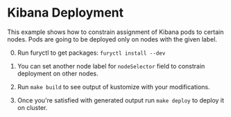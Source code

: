 # Kibana Deployment

This example shows how to constrain assignment of Kibana pods to certain nodes.
Pods are going to be deployed only on nodes with the given label.

0. Run furyctl to get packages: `furyctl install --dev`

1. You can set another node label for `nodeSelector` field to constrain deployment on other nodes.

2. Run `make build` to see output of kustomize with your modifications.

3. Once you're satisfied with generated output run `make deploy` to deploy it on cluster.
